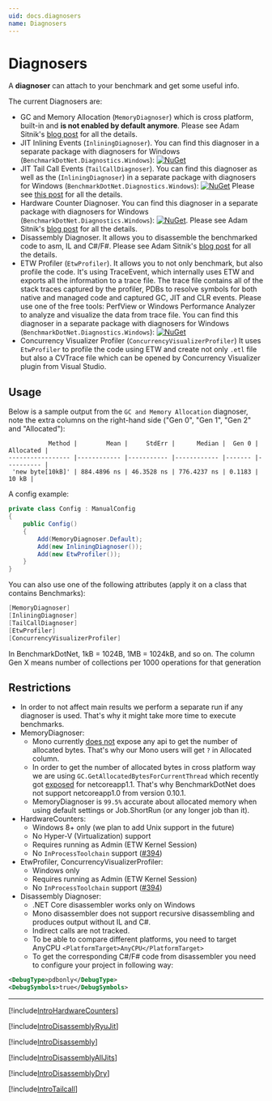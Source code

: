 ```yaml
---
uid: docs.diagnosers
name: Diagnosers
---
```


# Diagnosers

A **diagnoser** can attach to your benchmark and get some useful info.

The current Diagnosers are:

- GC and Memory Allocation (`MemoryDiagnoser`) which is cross platform, built-in and **is not enabled by default anymore**.
  Please see Adam Sitnik's [blog post](http://adamsitnik.com/the-new-Memory-Diagnoser/) for all the details.
- JIT Inlining Events (`InliningDiagnoser`).
  You can find this diagnoser in a separate package with diagnosers for Windows (`BenchmarkDotNet.Diagnostics.Windows`):
  [![NuGet](https://img.shields.io/nuget/v/BenchmarkDotNet.svg)](https://www.nuget.org/packages/BenchmarkDotNet.Diagnostics.Windows/)
- JIT Tail Call Events (`TailCallDiagnoser`).
  You can find this diagnoser as well as the (`InliningDiagnoser`) in a separate package with diagnosers for Windows (`BenchmarkDotNet.Diagnostics.Windows`):
  [![NuGet](https://img.shields.io/nuget/v/BenchmarkDotNet.svg)](https://www.nuget.org/packages/BenchmarkDotNet.Diagnostics.Windows/) Please see [this post](https://georgeplotnikov.github.io/articles/tale-tail-call-dotnet) for all the details.
- Hardware Counter Diagnoser.
  You can find this diagnoser in a separate package with diagnosers for Windows (`BenchmarkDotNet.Diagnostics.Windows`):
  [![NuGet](https://img.shields.io/nuget/v/BenchmarkDotNet.svg)](https://www.nuget.org/packages/BenchmarkDotNet.Diagnostics.Windows/).
  Please see Adam Sitnik's [blog post](http://adamsitnik.com/Hardware-Counters-Diagnoser/) for all the details.
- Disassembly Diagnoser.
  It allows you to disassemble the benchmarked code to asm, IL and C#/F#.
  Please see Adam Sitnik's [blog post](http://adamsitnik.com/Disassembly-Diagnoser/) for all the details.
- ETW Profiler (`EtwProfiler`).
  It allows you to not only benchmark, but also profile the code. It's using TraceEvent, which internally uses ETW and exports all the information to a trace file. The trace file contains all of the stack traces captured by the profiler, PDBs to resolve symbols for both native and managed code and captured GC, JIT and CLR events. Please use one of the free tools: PerfView or Windows Performance Analyzer to analyze and visualize the data from trace file. You can find this diagnoser in a separate package with diagnosers for Windows (`BenchmarkDotNet.Diagnostics.Windows`): [![NuGet](https://img.shields.io/nuget/v/BenchmarkDotNet.svg)](https://www.nuget.org/packages/BenchmarkDotNet.Diagnostics.Windows/)
- Concurrency Visualizer Profiler (`ConcurrencyVisualizerProfiler`)
  It uses `EtwProfiler` to profile the code using ETW and create not only `.etl` file but also a CVTrace file which can be opened by Concurrency Visualizer plugin from Visual Studio.

## Usage

Below is a sample output from the `GC and Memory Allocation` diagnoser, note the extra columns on the right-hand side ("Gen 0", "Gen 1", "Gen 2" and "Allocated"):

```
           Method |        Mean |     StdErr |      Median |  Gen 0 | Allocated |
----------------- |------------ |----------- |------------ |------- |---------- |
 'new byte[10kB]' | 884.4896 ns | 46.3528 ns | 776.4237 ns | 0.1183 |     10 kB |
```

A config example:

```cs
private class Config : ManualConfig
{
    public Config()
    {
        Add(MemoryDiagnoser.Default);
        Add(new InliningDiagnoser());
        Add(new EtwProfiler());
    }
}
```

You can also use one of the following attributes (apply it on a class that contains Benchmarks):
```cs
[MemoryDiagnoser]
[InliningDiagnoser]
[TailCallDiagnoser]
[EtwProfiler]
[ConcurrencyVisualizerProfiler]
```

In BenchmarkDotNet, 1kB = 1024B, 1MB = 1024kB, and so on. The column Gen X means number of collections per 1000 operations for that generation

## Restrictions

* In order to not affect main results we perform a separate run if any diagnoser is used. That's why it might take more time to execute benchmarks.
* MemoryDiagnoser:
	* Mono currently [does not](http://stackoverflow.com/questions/40234948/how-to-get-the-number-of-allocated-bytes-in-mono) expose any api to get the number of allocated bytes. That's why our Mono users will get `?` in Allocated column.
	* In order to get the number of allocated bytes in cross platform way we are using `GC.GetAllocatedBytesForCurrentThread` which recently got [exposed](https://github.com/dotnet/corefx/pull/12489) for netcoreapp1.1. That's why BenchmarkDotNet does not support netcoreapp1.0 from version 0.10.1.
	* MemoryDiagnoser is `99.5%` accurate about allocated memory when using default settings or Job.ShortRun (or any longer job than it).
* HardwareCounters:
	* Windows 8+ only (we plan to add Unix support in the future)
    * No Hyper-V (Virtualization) support
    * Requires running as Admin (ETW Kernel Session)
    * No `InProcessToolchain` support ([#394](https://github.com/dotnet/BenchmarkDotNet/issues/394))
* EtwProfiler, ConcurrencyVisualizerProfiler:
    * Windows only
    * Requires running as Admin (ETW Kernel Session)
    * No `InProcessToolchain` support ([#394](https://github.com/dotnet/BenchmarkDotNet/issues/394))
* Disassembly Diagnoser:
    * .NET Core disassembler works only on Windows
    * Mono disassembler does not support recursive disassembling and produces output without IL and C#.
    * Indirect calls are not tracked.
    * To be able to compare different platforms, you need to target AnyCPU `<PlatformTarget>AnyCPU</PlatformTarget>`
    * To get the corresponding C#/F# code from disassembler you need to configure your project in following way:

```xml
<DebugType>pdbonly</DebugType>
<DebugSymbols>true</DebugSymbols>
```

---

[!include[IntroHardwareCounters](../samples/IntroHardwareCounters.md)]

[!include[IntroDisassemblyRyuJit](../samples/IntroDisassemblyRyuJit.md)]

[!include[IntroDisassembly](../samples/IntroDisassembly.md)]

[!include[IntroDisassemblyAllJits](../samples/IntroDisassemblyAllJits.md)]

[!include[IntroDisassemblyDry](../samples/IntroDisassemblyDry.md)]

[!include[IntroTailcall](../samples/IntroTailcall.md)]
